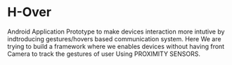 # H-Over
Android Application Prototype to make devices interaction more intutive by indtroducing gestures/hovers based communication system. Here We are trying to build a framework where we enables devices without having front Camera to track the gestures of user Using PROXIMITY SENSORS.
